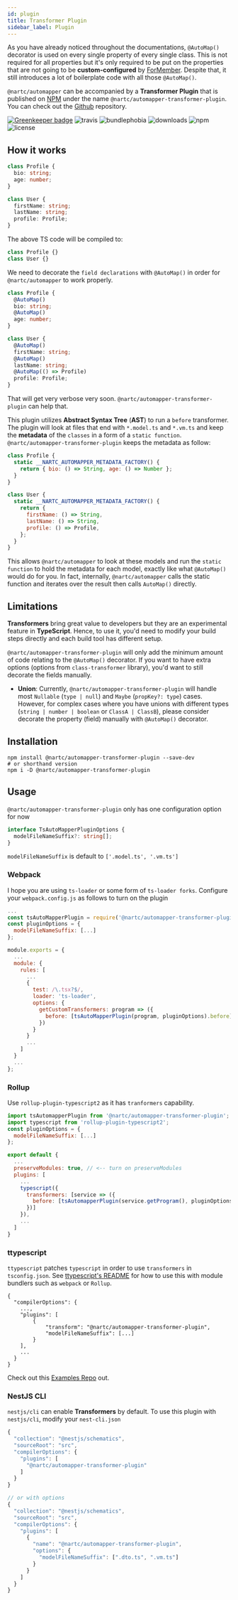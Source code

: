 ```yaml
---
id: plugin
title: Transformer Plugin
sidebar_label: Plugin
---
```


As you have already noticed throughout the documentations, `@AutoMap()` decorator is used on every single property of every single class. This is not required for all properties
but it's only required to be put on the properties that are not going to be **custom-configured** by [ForMember](./usages/mapping-configuration/for-member/basic.md). Despite that,
it still introduces a lot of boilerplate code with all those `@AutoMap()`.

`@nartc/automapper` can be accompanied by a **Transformer Plugin** that is published on [NPM](https://www.npmjs.com/package/@nartc/automapper-transformer-plugin) under the name `@nartc/automapper-transformer-plugin`.
You can check out the [Github](https://github.com/nartc/automapper-transformer-plugin) repository.

[![Greenkeeper badge](https://badges.greenkeeper.io/nartc/automapper-transformer-plugin.svg)](https://greenkeeper.io/)
![travis](https://badgen.net/travis/nartc/automapper-transformer-plugin)
![bundlephobia](https://badgen.net/bundlephobia/minzip/@nartc/automapper-transformer-plugin)
![downloads](https://badgen.net/npm/dt/@nartc/automapper-transformer-plugin)
![npm](https://badgen.net/npm/v/@nartc/automapper-transformer-plugin)
![license](https://badgen.net/github/license/nartc/automapper-transformer-plugin)

## How it works

```typescript
class Profile {
  bio: string;
  age: number;
}

class User {
  firstName: string;
  lastName: string;
  profile: Profile;
}
```

The above TS code will be compiled to:

```javascript
class Profile {}
class User {}
```

We need to decorate the `field declarations` with `@AutoMap()` in order for `@nartc/automapper` to work properly.

```typescript
class Profile {
  @AutoMap()
  bio: string;
  @AutoMap()
  age: number;
}

class User {
  @AutoMap()
  firstName: string;
  @AutoMap()
  lastName: string;
  @AutoMap(() => Profile)
  profile: Profile;
}
```

That will get very verbose very soon. `@nartc/automapper-transformer-plugin` can help that.

This plugin utilizes **Abstract Syntax Tree** (**AST**) to run a `before` transformer.
The plugin will look at files that end with `*.model.ts` and `*.vm.ts` and keep the **metadata** of the `classes` in a form of a `static function`.
`@nartc/automapper-transformer-plugin` keeps the metadata as follow:

```javascript
class Profile {
  static __NARTC_AUTOMAPPER_METADATA_FACTORY() {
    return { bio: () => String, age: () => Number };
  }
}

class User {
  static __NARTC_AUTOMAPPER_METADATA_FACTORY() {
    return {
      firstName: () => String,
      lastName: () => String,
      profile: () => Profile,
    };
  }
}
```

This allows `@nartc/automapper` to look at these models and run the `static function` to hold the metadata for each model, exactly like what `@AutoMap()` would do for you. In fact, internally, `@nartc/automapper` calls the static function and iterates over the result then calls `AutoMap()` directly.

## Limitations

**Transformers** bring great value to developers but they are an experimental feature in **TypeScript**. Hence, to use it, you'd need to modify your build steps directly and each build tool has different setup.

`@nartc/automapper-transformer-plugin` will only add the minimum amount of code relating to the `@AutoMap()` decorator. If you want to have extra options (options from `class-transformer` library), you'd want to still decorate the fields manually.

- **Union**: Currently, `@nartc/automapper-transformer-plugin` will handle most `Nullable` (`type | null`) and `Maybe` (`propKey?: type`) cases. However, for complex cases where you have unions with different types (`string | number | boolean` or `ClassA | ClassB`), please consider decorate the property (field) manually with `@AutoMap()` decorator.

## Installation

```shell script
npm install @nartc/automapper-transformer-plugin --save-dev
# or shorthand version
npm i -D @nartc/automapper-transformer-plugin
```

## Usage

`@nartc/automapper-transformer-plugin` only has one configuration option for now

```typescript
interface TsAutoMapperPluginOptions {
  modelFileNameSuffix?: string[];
}
```

`modelFileNameSuffix` is default to `['.model.ts', '.vm.ts']`

### Webpack

I hope you are using `ts-loader` or some form of `ts-loader forks`. Configure your `webpack.config.js` as follows to turn on the plugin

```javascript
...
const tsAutoMapperPlugin = require('@nartc/automapper-transformer-plugin');
const pluginOptions = {
  modelFileNameSuffix: [...]
};

module.exports = {
  ...
  module: {
    rules: [
      ...
      {
        test: /\.tsx?$/,
        loader: 'ts-loader',
        options: {
          getCustomTransformers: program => ({
            before: [tsAutoMapperPlugin(program, pluginOptions).before]
          })
        }
      }
      ...
    ]
  }
  ...
};
```

### Rollup

Use `rollup-plugin-typescript2` as it has `tranformers` capability.

```javascript
import tsAutomapperPlugin from '@nartc/automapper-transformer-plugin';
import typescript from 'rollup-plugin-typescript2';
const pluginOptions = {
  modelFileNameSuffix: [...]
};

export default {
  ...
  preserveModules: true, // <-- turn on preserveModules
  plugins: [
    ...
    typescript({
      transformers: [service => ({
        before: [tsAutomapperPlugin(service.getProgram(), pluginOptions).before]
      })]
    }),
    ...
  ]
}
```

### ttypescript

`ttypescript` patches `typescript` in order to use `transformers` in `tsconfig.json`. See [ttypescript's README](https://github.com/cevek/ttypescript) for how to use this with module bundlers such as `webpack` or `Rollup`.

```javscript
{
  "compilerOptions": {
    ...,
    "plugins": [
        {
            "transform": "@nartc/automapper-transformer-plugin",
            "modelFileNameSuffix": [...]
        }
    ],
    ...
  }
}
```

Check out this [Examples Repo](https://github.com/nartc/automapper-transformer-plugin-examples) out.

### NestJS CLI

`nestjs/cli` can enable **Transformers** by default. To use this plugin with `nestjs/cli`, modify your `nest-cli.json`

```typescript {5-7,16-23}
{
  "collection": "@nestjs/schematics",
  "sourceRoot": "src",
  "compilerOptions": {
    "plugins": [
      "@nartc/automapper-transformer-plugin"
    ]
  }
}

// or with options
{
  "collection": "@nestjs/schematics",
  "sourceRoot": "src",
  "compilerOptions": {
    "plugins": [
      {
        "name": "@nartc/automapper-transformer-plugin",
        "options": {
          "modelFileNameSuffix": [".dto.ts", ".vm.ts"]
        }
      }
    ]
  }
}

```

